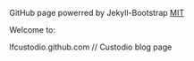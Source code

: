 GitHub page powerred by Jekyll-Bootstrap
[MIT](http://opensource.org/licenses/MIT)

Welcome to:

lfcustodio.github.com // Custodio blog page
